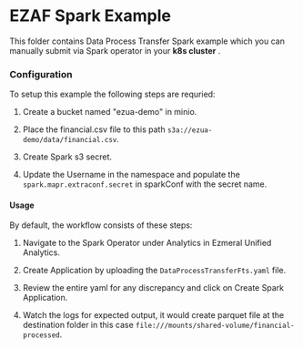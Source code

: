# EZAF Spark Example

This folder contains Data Process Transfer Spark example which you can manually submit via Spark operator in your **k8s cluster** .

### Configuration
To setup this example the following steps are requried:

1. Create a bucket named "ezua-demo" in minio.

2. Place the financial.csv file to this path `s3a://ezua-demo/data/financial.csv`.

3. Create Spark s3 secret.

4. Update the Username in the namespace and populate the `spark.mapr.extraconf.secret` in sparkConf with the secret name.

#### Usage
By default, the workflow consists of these steps:

1. Navigate to the Spark Operator under Analytics in Ezmeral Unified Analytics.

2. Create Application by uploading the `DataProcessTransferFts.yaml` file.

3. Review the entire yaml for any discrepancy and click on Create Spark Application.

4. Watch the logs for expected output, it would create parquet file at the destination folder in this case `file:///mounts/shared-volume/financial-processed`.
